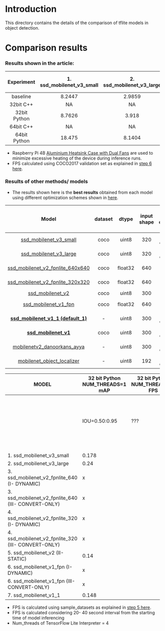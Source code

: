 # Introduction

This directory contains the details of the comparison of tflite models in object detection.

# Comparison results

### Results shown in the article:

| Experiment| 1. ssd_mobilenet_v3_small | 2. ssd_mobilenet_v3_large | 3. ssd_mobilenet_v2 (II- STATIC)  | 4. ssd_mobilenet_v1_1 |
|:-----:|:-----:|:-----:|:-----:|:-----:|
| baseline |8.2447|2.9859| 4.0262 | 5.4377|
| 32bit C++|NA|NA| 12.649 | 16.2938|
| 32bit Python|8.7626|3.918| 12.8385| 16.6009|
| 64bit C++|NA|NA| 17.153 | 22.8117|
| 64bit Python|18.475|8.1404| 17.0597| 22.2758|

* Raspberry Pi 4B [Aluminium Heatsink Case with Dual Fans](https://makerstation.lk/product/heat-sink-aluminum-casing-with-fan/) are used to minimize excessive heating of the device during inference runs.
* FPS calculated using COCO2017 validation set as explained in [step 6 here](https://github.com/accelr-net/tflite-perf-tests#2-object-detection).

### Results of other methods/ models

* The results shown here is the **best results** obtained from each model using different optimization schemes shown in [here](models#methods-used-for-model-optimizations).

**Model**|**dataset**|**dtype**|**input shape**|**how quantized**|**FPS (RPI32bit+CPP)**|**FPS (RPI32bit+Python)**|**FPS (RPI64bit+CPP)**|**FPS (RPI64bit+Python)**|**CPP- detected/ bbox correct**|**Python- detected/ bbox correct**
:-----:|:-----:|:-----:|:-----:|:-----:|:-----:|:-----:|:-----:|:-----:|:-----:|:-----:
[ssd\_mobilenet\_v3\_small](models/ssd_mobilenet_v3_small)|coco|uint8|320|already quantized|8.9612|8.9234|16.4866|19.9146|YN|YY
[ssd\_mobilenet\_v3\_large](models/ssd_mobilenet_v3_large)|coco|uint8|320|already quantized|4.031|4.0618|7.4348|8.7249|YN|YY
[ssd\_mobilenet\_v2\_fpnlite\_640x640](models/ssd_mobilenet_v2_fpnlite_640x640)|coco|float32|640|[Convert only](https://github.com/accelr-net/tflite-perf-tests/tree/main/object_detection/models#3-convert-only-no-optimization)|-|0.7179|-|1.3288|NN|YY
[ssd\_mobilenet\_v2\_fpnlite\_320x320](models/ssd_mobilenet_v2_fpnlite_320x320)|coco|float32|640|[Convert only](https://github.com/accelr-net/tflite-perf-tests/tree/main/object_detection/models#3-convert-only-no-optimization)|-|2.2380l|-|5.1319|NN|YY
[ssd\_mobilenet\_v2](models/ssd_mobilenet_v2)|coco|uint8|300|[Static](https://github.com/accelr-net/tflite-perf-tests/tree/main/object_detection/models#2-static-integer-quantization-with-float-fallback-with-uint8-inference-input-type)|12.1224|12.3275|15.1486|14.2964|YY|YY
[ssd\_mobilenet\_v1\_fpn](models/ssd_mobilenet_v1_fpn)|coco|float32|640|[Convert only](https://github.com/accelr-net/tflite-perf-tests/tree/main/object_detection/models#3-convert-only-no-optimization)|-|0.0981|-|0.1087|NN|YY
[**ssd\_mobilenet\_v1\_1 (default\_1)**](models/ssd_mobilenet_v1_1%20(default_1))|-|uint8|300|already quantized|**15.8794**|**15.2136**|**19.4072**|**19.2025**|YY|YY
[**ssd\_mobilenet\_v1**](models/ssd_mobilenet_v1)|coco|uint8|300|already quantized|**15.9551**|**13.752**|**19.6126**|**19.0989**|YY|YY
[mobilenetv2\_danoorkans\_ayya](models/mobilenetv2_danoorkans_ayya)|-|uint8|300|already quantized|13.0855|13.0675|16.9024|14.2139|NN|NN
[mobilenet\_object\_localizer ](models/mobile_object_localizer)|-|uint8|192|already quantized|32.3917|37.3974|38.4623|35.7587|YY|YN


| MODEL                                               | 32 bit Python NUM_THREADS=1 mAP | 32 bit Python NUM_THREADS=1 FPS | NUM_THREADS = 4 |                  |               |          |          |            |                |                |                  |                |                  |               |          |          |            |                |                |                  |               |          |          |            |                |                |                  |                |                  |               |          |          |            |                |
|-----------------------------------------------------|---------------------------------|---------------------------------|-----------------|------------------|---------------|----------|----------|------------|----------------|----------------|------------------|----------------|------------------|---------------|----------|----------|------------|----------------|----------------|------------------|---------------|----------|----------|------------|----------------|----------------|------------------|----------------|------------------|---------------|----------|----------|------------|----------------|
|                                                     |                                 |                                 | 32 bit          |                  |               |          |          |            |                |                |                  |                |                  |               |          |          |            |                | 64 bit         |                  |               |          |          |            |                |                |                  |                |                  |               |          |          |            |                |
|                                                     |                                 |                                 | C++             |                  |               |          |          |            |                | PYTHON         |                  |                |                  |               |          |          |            |                | C++            |                  |               |          |          |            |                | PYTHON         |                  |                |                  |               |          |          |            |                |
|                                                     | IOU=0.50:0.95                   | ???                             | FPS (0-20 sec)  | FPS (20- 40 sec) | mAP           |          |          | detected ? | bbox correct ? | with GUI       |                  | without GUI    |                  | mAP           |          |          | detected ? | bbox correct ? | FPS (0-20 sec) | FPS (20- 40 sec) | mAP           |          |          | detected ? | bbox correct ? | with GUI       |                  | without GUI    |                  | mAP           |          |          | detected ? | bbox correct ? |
|                                                     |                                 |                                 |                 |                  | IOU=0.50:0.95 | IOU=0.50 | IOU=0.75 |            |                | FPS (0-20 sec) | FPS (20- 40 sec) | FPS (0-20 sec) | FPS (20- 40 sec) | IOU=0.50:0.95 | IOU=0.50 | IOU=0.75 |            |                |                |                  | IOU=0.50:0.95 | IOU=0.50 | IOU=0.75 |            |                | FPS (0-20 sec) | FPS (20- 40 sec) | FPS (0-20 sec) | FPS (20- 40 sec) | IOU=0.50:0.95 | IOU=0.50 | IOU=0.75 |            |                |
| 1. ssd_mobilenet_v3_small                           | 0.178                           |                                 | 8.5199          | 8.9612           | 0 (NA)        |          |          | yes        | no             | 8.7564         | 8.9234           | 9.1134         | 8.9819           | 0.178         | 0.259    | 0.188    | yes        | yes            | 16.3044        | 16.4866          | 0             |          |          | yes        | no             | 19.936         | 19.9146          | 18.7518        | 18.9176          | 0.178         | 0.259    | 0.188    | yes        | yes            |
| 2. ssd_mobilenet_v3_large                           | 0.24                            |                                 | 3.6566          | 4.031            | 0             |          |          | yes        | no             | 3.8467         | 4.0618           | 3.8941         | 3.9441           | 0.24          | 0.351    | 0.256    | yes        | yes            | 6.891          | 7.4348           | 0             |          |          | yes        | no             | 8.7938         | 8.7249           | 8.3081         | 7.869            | 0.24          | 0.351    | 0.256    | yes        | yes            |
| 3. ssd_mobilenet_v2_fpnlite_640 (I- DYNAMIC)        | x                               |                                 | -               | -                |               |          |          | -          | -              | 0.6375         | 0.6604           | 0.6485         | 0.6441           |               |          |          | yes        | yes            | -              | -                |               |          |          | -          | -              | 1.1909         | 1.1753           | 1.106          | 1.1095           |               | 0.179    | 0.155    | yes        | yes            |
| 3. ssd_mobilenet_v2_fpnlite_640 (III- CONVERT-ONLY) | x                               |                                 | -               | -                |               |          |          |            | -              | 0.7059         | 0.7179           | 0.7166         | 0.733            |               |          |          | yes        | yes            | -              | -                |               |          |          |            | -              | 1.4505         | 1.3288           | 1.3799         | 1.294            |               | 0.176    | 0.151    | yes        | yes            |
| 4. ssd_mobilenet_v2_fpnlite_320 (I- DYNAMIC)        | x                               |                                 | -               | -                |               |          |          | -          | -              | 1.9638         | 1.9446           | 1.858          | 1.8013           |               |          |          | yes        | yes            | -              | -                |               |          |          | -          | -              | 4.816          | 4.3872           | 4.454          | 4.1999           |               | 0.141    | 0.116    | yes        | yes            |
| 4. ssd_mobilenet_v2_fpnlite_320 (III- CONVERT-ONLY) | x                               |                                 | -               | -                |               |          |          | -          | -              | 2.2877         | 2.238            | 2.3487         | 2.3607           |               |          |          | yes        | yes            | -              | -                |               |          |          | -          | -              | 5.6671         | 5.1319           | 5.3027         | 4.9963           |               | 0.132    | 0.108    | yes        | yes            |
| 5. ssd_mobilenet_v2 (II- STATIC)                    | 0.14                            |                                 | 11.8931         | 12.1224          | 0.14          | 0.204    | 0.139    | yes        | yes            | 12.7692        | 12.3275          | 12.4888        | 11.5455          | 0.14          | 0.204    | 0.139    | yes        | yes            | 14.611         | 15.1486          | 0.142         | 0.206    | 0.143    | yes        | yes            | 15.7567        | 14.2964          | 14.9931        | 13.8374          | 0.142         | 0.206    | 0.143    | yes        | yes            |
| 6. ssd_mobilenet_v1_fpn (I- DYNAMIC)                | x                               |                                 | -               | -                |               |          |          | -          | -              | 0.2685         | 0.2527           | 0.2643         | 0.2565           |               |          |          | yes        | yes            | -              | -                |               |          |          | -          | -              | 0.2974         | 0.2725           | 0.2968         | 0.276            |               | 0.141    | 0.132    | yes        | yes            |
| 6. ssd_mobilenet_v1_fpn (III- CONVERT-ONLY)         | x                               |                                 | -               | -                |               |          |          | -          | -              | 0.1102         | 0.0981           | 0.1076         | 0.1013           |               |          |          | yes        | yes            | -              | -                |               |          |          | -          | -              | 0.1103         | 0.1087           | 0.1164         | 0.1111           |               | 0.149    | 0.139    | yes        | yes            |
| 7. ssd_mobilenet_v1_1                               | 0.148                           |                                 | 15.2307         | 15.8794          | 0.148         | 0.233    | 0.154    | yes        | yes            | 15.3744        | 15.2136          | 15.0103        | 14.0706          | 0.148         | 0.233    | 0.154    | yes        | yes            | 18.6529        | 19.4072          | 0.147         | 0.233    | 0.154    | yes        | yes            | 19.5255        | 19.2025          | 17.0691        | 18.8599          | 0.147         | 0.233    | 0.154    | yes        | yes            |

* FPS is calculated using sample_datasets as explained in [step 5 here](https://github.com/accelr-net/tflite-perf-tests#2-object-detection).
* FPS is calculated considering 20- 40 second interval from the starting time of model inferencing
* Num_threads of TensorFlow Lite Interpreter = 4

